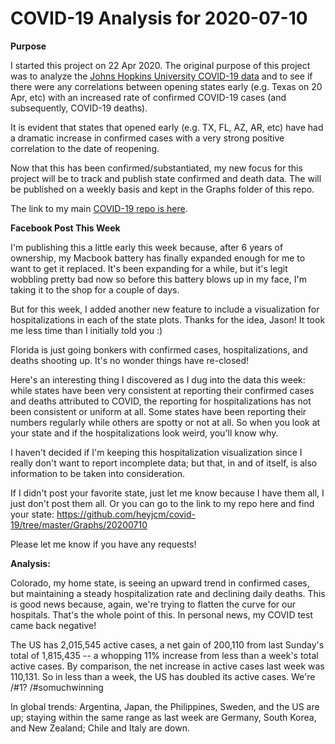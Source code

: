 # COVID-19 Analysis for 2020-07-10

<b>Purpose</b>

I started this project on 22 Apr 2020. The original purpose of this project was to analyze the [Johns Hopkins University COVID-19 data](https://github.com/CSSEGISandData/COVID-19) and to see if there were any correlations between opening states early (e.g. Texas on 20 Apr, etc) with an increased rate of confirmed COVID-19 cases (and subsequently, COVID-19 deaths).

It is evident that states that opened early (e.g. TX, FL, AZ, AR, etc) have had a dramatic increase in confirmed cases with a very strong positive correlation to the date of reopening.

Now that this has been confirmed/substantiated, my new focus for this project will be to track and publish state confirmed and death data. The will be published on a weekly basis and kept in the Graphs folder of this repo.

The link to my main [COVID-19 repo is here](https://github.com/heyjcm/covid-19).

<b>Facebook Post This Week</b>

I'm publishing this a little early this week because, after 6 years of ownership, my Macbook battery has finally expanded enough for me to want to get it replaced. It's been expanding for a while, but it's legit wobbling pretty bad now so before this battery blows up in my face, I'm taking it to the shop for a couple of days.

But for this week, I added another new feature to include a visualization for hospitalizations in each of the state plots. Thanks for the idea, Jason! It took me less time than I initially told you :)

Florida is just going bonkers with confirmed cases, hospitalizations, and deaths shooting up. It's no wonder things have re-closed!

Here's an interesting thing I discovered as I dug into the data this week: while states have been very consistent at reporting their confirmed cases and deaths attributed to COVID, the reporting for hospitalizations has not been consistent or uniform at all. Some states have been reporting their numbers regularly while others are spotty or not at all. So when you look at your state and if the hospitalizations look weird, you'll know why.

I haven't decided if I'm keeping this hospitalization visualization since I really don't want to report incomplete data; but that, in and of itself, is also information to be taken into consideration.

If I didn't post your favorite state, just let me know because I have them all, I just don't post them all. Or you can go to the link to my repo here and find your state: https://github.com/heyjcm/covid-19/tree/master/Graphs/20200710

Please let me know if you have any requests!

<b>Analysis:</b>

Colorado, my home state, is seeing an upward trend in confirmed cases, but maintaining a steady hospitalization rate and declining daily deaths. This is good news because, again, we're trying to flatten the curve for our hospitals. That's the whole point of this. In personal news, my COVID test came back negative!

The US has 2,015,545 active cases, a net gain of 200,110 from last Sunday's total of 1,815,435 -- a whopping 11% increase from less than a week's total active cases. By comparison, the net increase in active cases last week was 110,131. So in less than a week, the US has doubled its active cases. We're /#1? /#somuchwinning

In global trends:
Argentina, Japan, the Philippines, Sweden, and the US are up; staying within the same range as last week are Germany, South Korea, and New Zealand; Chile and Italy are down.
